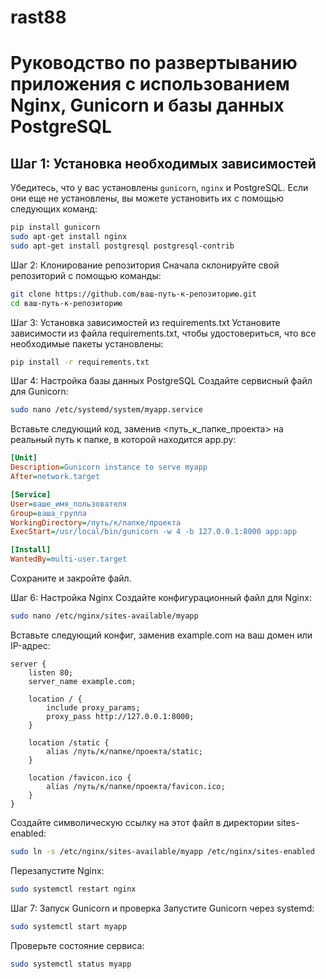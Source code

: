 # rast88

# Руководство по развертыванию приложения с использованием Nginx, Gunicorn и базы данных PostgreSQL

## Шаг 1: Установка необходимых зависимостей

Убедитесь, что у вас установлены `gunicorn`, `nginx` и PostgreSQL. Если они еще не установлены, вы можете установить их с помощью следующих команд:

```bash
pip install gunicorn
sudo apt-get install nginx
sudo apt-get install postgresql postgresql-contrib
```
Шаг 2: Клонирование репозитория
Сначала склонируйте свой репозиторий с помощью команды:
```bash
git clone https://github.com/ваш-путь-к-репозиторию.git
cd ваш-путь-к-репозиторию
```

Шаг 3: Установка зависимостей из requirements.txt
Установите зависимости из файла requirements.txt, чтобы удостовериться, что все необходимые пакеты установлены:
```bash
pip install -r requirements.txt
```
Шаг 4: Настройка базы данных PostgreSQL
Создайте сервисный файл для Gunicorn:
```bash
sudo nano /etc/systemd/system/myapp.service
```

Вставьте следующий код, заменив <путь_к_папке_проекта> на реальный путь к папке, в которой находится app.py:
```ini
[Unit]
Description=Gunicorn instance to serve myapp
After=network.target

[Service]
User=ваше_имя_пользователя
Group=ваша_группа
WorkingDirectory=/путь/к/папке/проекта
ExecStart=/usr/local/bin/gunicorn -w 4 -b 127.0.0.1:8000 app:app

[Install]
WantedBy=multi-user.target
```
Сохраните и закройте файл.

Шаг 6: Настройка Nginx
Создайте конфигурационный файл для Nginx:
```bash
sudo nano /etc/nginx/sites-available/myapp
```

Вставьте следующий конфиг, заменив example.com на ваш домен или IP-адрес:
```nginx
server {
    listen 80;
    server_name example.com;

    location / {
        include proxy_params;
        proxy_pass http://127.0.0.1:8000;
    }

    location /static {
        alias /путь/к/папке/проекта/static;
    }

    location /favicon.ico {
        alias /путь/к/папке/проекта/favicon.ico;
    }
}
```
Создайте символическую ссылку на этот файл в директории sites-enabled:
```bash
sudo ln -s /etc/nginx/sites-available/myapp /etc/nginx/sites-enabled
```

Перезапустите Nginx:
```bash
sudo systemctl restart nginx
```
Шаг 7: Запуск Gunicorn и проверка
Запустите Gunicorn через systemd:
```bash
sudo systemctl start myapp
```
Проверьте состояние сервиса:
```bash
sudo systemctl status myapp
```







